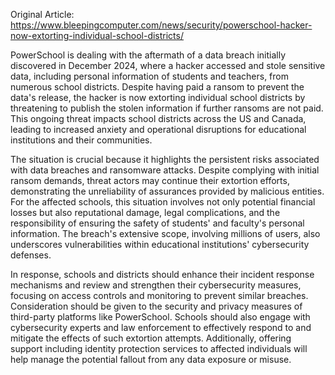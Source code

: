 Original Article: https://www.bleepingcomputer.com/news/security/powerschool-hacker-now-extorting-individual-school-districts/

PowerSchool is dealing with the aftermath of a data breach initially discovered in December 2024, where a hacker accessed and stole sensitive data, including personal information of students and teachers, from numerous school districts. Despite having paid a ransom to prevent the data's release, the hacker is now extorting individual school districts by threatening to publish the stolen information if further ransoms are not paid. This ongoing threat impacts school districts across the US and Canada, leading to increased anxiety and operational disruptions for educational institutions and their communities.

The situation is crucial because it highlights the persistent risks associated with data breaches and ransomware attacks. Despite complying with initial ransom demands, threat actors may continue their extortion efforts, demonstrating the unreliability of assurances provided by malicious entities. For the affected schools, this situation involves not only potential financial losses but also reputational damage, legal complications, and the responsibility of ensuring the safety of students' and faculty's personal information. The breach's extensive scope, involving millions of users, also underscores vulnerabilities within educational institutions' cybersecurity defenses.

In response, schools and districts should enhance their incident response mechanisms and review and strengthen their cybersecurity measures, focusing on access controls and monitoring to prevent similar breaches. Consideration should be given to the security and privacy measures of third-party platforms like PowerSchool. Schools should also engage with cybersecurity experts and law enforcement to effectively respond to and mitigate the effects of such extortion attempts. Additionally, offering support including identity protection services to affected individuals will help manage the potential fallout from any data exposure or misuse.